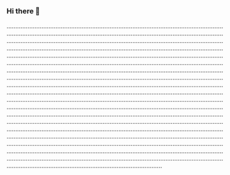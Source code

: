 ### Hi there 👋

.............................................................................................................................................................................................................................................................................................................................................................................................................................................................................................................................................................................................................................................................................................................................................................................................................................................................................................................................................................................................................................................................................................................................................................................................................................................................................................................................................................................................................................................................................................................................................................................................................................................................................................................................................................................................................................................................................................................................................................................................................................................................................................................................................................................................................................................................................................................................................................................................................................................................................................................................................
